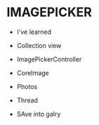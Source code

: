 # IMAGEPICKER

- I've learned


- Collection view
- ImagePickerController
- CoreImage
- Photos
- Thread
- SAve into galry
